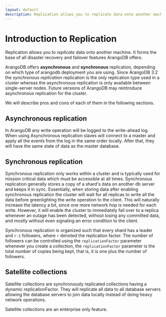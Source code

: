 ```yaml
---
layout: default
description: Replication allows you to replicate data onto another machine
---
```

Introduction to Replication
===========================

Replication allows you to *replicate* data onto another machine. It
forms the base of all disaster recovery and failover features ArangoDB
offers. 

ArangoDB offers **asynchronous** and **synchronous** replication,
depending on which type of arangodb deployment you are using.
Since ArangoDB 3.2 the *synchronous replication* replication is the *only* replication
type used in a cluster whereas the asynchronous replication is only available between
single-server nodes. Future versions of ArangoDB may reintroduce asynchronous
replication for the cluster.

We will describe pros and cons of each of them in the following
sections.

Asynchronous replication
------------------------

In ArangoDB any write operation will be logged to the write-ahead
log. When using Asynchronous replication slaves will connect to a
master and apply all the events from the log in the same order
locally. After that, they will have the same state of data as the
master database.


Synchronous replication
-----------------------

Synchronous replication only works within a cluster and is typically
used for mission critical data which must be accessible at all
times. Synchronous replication generally stores a copy of a shard's
data on another db server and keeps it in sync. Essentially, when storing
data after enabling synchronous replication the cluster will wait for
all replicas to write all the data before greenlighting the write
operation to the client. This will naturally increase the latency a
bit, since one more network hop is needed for each write. However, it
will enable the cluster to immediately fail over to a replica whenever
an outage has been detected, without losing any committed data, and
mostly without even signaling an error condition to the client. 

Synchronous replication is organized such that every shard has a
leader and `r-1` followers, where `r` denoted the replication
factor. The number of followers can be controlled using the
`replicationFactor` parameter whenever you create a collection, the
`replicationFactor` parameter is the total number of copies being
kept, that is, it is one plus the number of followers. 

Satellite collections
---------------------

Satellite collections are synchronously replicated collections having a dynamic replicationFactor.
They will replicate all data to all database servers allowing the database servers to join data
locally instead of doing heavy network operations.

Satellite collections are an enterprise only feature.
